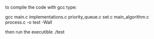 

to compile the code with gcc type:

gcc main.c implementations.c priority_queue.c set.c main_algorithm.c process.c -o test -Wall

then run the executible
./test
